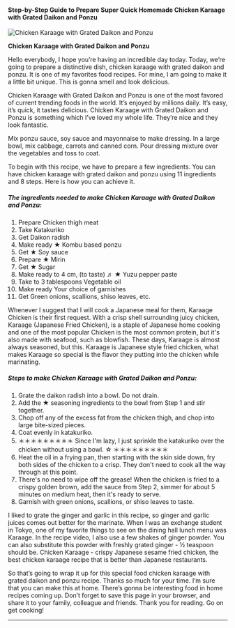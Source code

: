            

#### Step-by-Step Guide to Prepare Super Quick Homemade Chicken Karaage with Grated Daikon and Ponzu

![Chicken Karaage with Grated Daikon and Ponzu](https://img-global.cpcdn.com/recipes/5038994283823104/751x532cq70/chicken-karaage-with-grated-daikon-and-ponzu-recipe-main-photo.jpg)

**Chicken Karaage with Grated Daikon and Ponzu**

Hello everybody, I hope you’re having an incredible day today. Today, we’re going to prepare a distinctive dish, chicken karaage with grated daikon and ponzu. It is one of my favorites food recipes. For mine, I am going to make it a little bit unique. This is gonna smell and look delicious.

Chicken Karaage with Grated Daikon and Ponzu is one of the most favored of current trending foods in the world. It’s enjoyed by millions daily. It’s easy, it’s quick, it tastes delicious. Chicken Karaage with Grated Daikon and Ponzu is something which I’ve loved my whole life. They’re nice and they look fantastic.

Mix ponzu sauce, soy sauce and mayonnaise to make dressing. In a large bowl, mix cabbage, carrots and canned corn. Pour dressing mixture over the vegetables and toss to coat.

To begin with this recipe, we have to prepare a few ingredients. You can have chicken karaage with grated daikon and ponzu using 11 ingredients and 8 steps. Here is how you can achieve it.

##### The ingredients needed to make Chicken Karaage with Grated Daikon and Ponzu:

1.  Prepare Chicken thigh meat
2.  Take Katakuriko
3.  Get Daikon radish
4.  Make ready ★ Kombu based ponzu
5.  Get ★ Soy sauce
6.  Prepare ★ Mirin
7.  Get ★ Sugar
8.  Make ready to 4 cm, (to taste) ♬ ★ Yuzu pepper paste
9.  Take to 3 tablespoons Vegetable oil
10.  Make ready Your choice of garnishes
11.  Get Green onions, scallions, shiso leaves, etc.

Whenever I suggest that I will cook a Japanese meal for them, Karaage Chicken is their first request. With a crisp shell surrounding juicy chicken, Karaage (Japanese Fried Chicken), is a staple of Japanese home cooking and one of the most popular Chicken is the most common protein, but it's also made with seafood, such as blowfish. These days, Karaage is almost always seasoned, but this. Karaage is Japanese style fried chicken, what makes Karaage so special is the flavor they putting into the chicken while marinating.

##### Steps to make Chicken Karaage with Grated Daikon and Ponzu:

1.  Grate the daikon radish into a bowl. Do not drain.
2.  Add the ★ seasoning ingredients to the bowl from Step 1 and stir together.
3.  Chop off any of the excess fat from the chicken thigh, and chop into large bite-sized pieces.
4.  Coat evenly in katakuriko.
5.  ＊＊＊＊＊＊＊＊＊ Since I'm lazy, I just sprinkle the katakuriko over the chicken without using a bowl. ☆ ＊＊＊＊＊＊＊＊＊
6.  Heat the oil in a frying pan, then starting with the skin side down, fry both sides of the chicken to a crisp. They don't need to cook all the way through at this point.
7.  There's no need to wipe off the grease! When the chicken is fried to a crispy golden brown, add the sauce from Step 2, simmer for about 5 minutes on medium heat, then it's ready to serve.
8.  Garnish with green onions, scallions, or shiso leaves to taste.

I liked to grate the ginger and garlic in this recipe, so ginger and garlic juices comes out better for the marinate. When I was an exchange student in Tokyo, one of my favorite things to see on the dining hall lunch menu was Karaage. In the recipe video, I also use a few shakes of ginger powder. You can also substitute this powder with freshly grated ginger - ½ teaspoon should be. Chicken Karaage - crispy Japanese sesame fried chicken, the best chicken karaage recipe that is better than Japanese restaurants.

So that’s going to wrap it up for this special food chicken karaage with grated daikon and ponzu recipe. Thanks so much for your time. I’m sure that you can make this at home. There’s gonna be interesting food in home recipes coming up. Don’t forget to save this page in your browser, and share it to your family, colleague and friends. Thank you for reading. Go on get cooking!

* * *